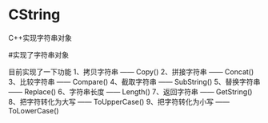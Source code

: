 # CString
C++实现字符串对象

#实现了字符串对象

目前实现了一下功能
1、拷贝字符串 —— Copy()
2、拼接字符串 —— Concat()
3、比较字符串 —— Compare()
4、截取字符串 —— SubString()
5、替换字符串 —— Replace()
6、字符串长度 —— Length()
7、返回字符串 —— GetString()
8、把字符转化为大写 —— ToUpperCase()
9、把字符转化为小写 —— ToLowerCase()

